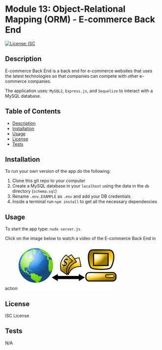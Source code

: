# Module 13: Object-Relational Mapping (ORM) - E-commerce Back End

 [![License: ISC](https://img.shields.io/badge/License-ISC-blue.svg)](https://opensource.org/licenses/ISC)

## Description

E-commerce Back End is a back end for e-commerce websites that uses the latest technologies so that companies can compete with other e-commerce companies. 

The application uses: `MySQL2`, `Express.js`, and `Sequelize` to interact with a MySQL database.

## Table of Contents

- [Description](#description)
- [Installation](#installation)
- [Usage](#usage)
- [License](#license)
- [Tests](#tests)

## Installation

To run your own version of the app do the following:
1. Clone this git repo to your computer
2. Create a MySQL database in your `localhost` using the data in the `db` directory (`schema.sql`)
3. Rename `.env.EXAMPLE` as `.env` and add your DB credentials 
4. Inside a terminal run `npm install` to get all the necessary dependencies

## Usage

To start the app type: `node server.js`

Click on the image below to watch a video of the E-commerce Back End in action
[![Video of the E-commerce Back End in action](./320px-E-commerce.png)](https://drive.google.com/file/d/15qkIEkwdqHQYvsfHBlutk3I7eezmbqMa/view?usp=share_link)

## License

ISC License

## Tests

N/A